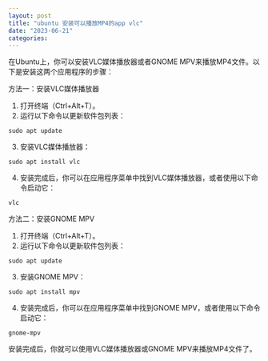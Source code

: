 ```yaml
---
layout: post
title: "ubuntu 安装可以播放MP4的app vlc"
date: "2023-06-21"
categories: 
---
```

<p>在Ubuntu上，你可以安装VLC媒体播放器或者GNOME MPV来播放MP4文件。以下是安装这两个应用程序的步骤：</p>

<p>方法一：安装VLC媒体播放器</p>

<ol>
	<li>打开终端（Ctrl+Alt+T）。</li>
	<li>运行以下命令以更新软件包列表：</li>
</ol>

<pre>
<code>sudo apt update</code></pre>

<ol start="3">
	<li>安装VLC媒体播放器：</li>
</ol>

<pre>
<code>sudo apt install vlc</code></pre>

<ol start="4">
	<li>安装完成后，你可以在应用程序菜单中找到VLC媒体播放器，或者使用以下命令启动它：</li>
</ol>

<pre>
<code>vlc</code></pre>

<p>方法二：安装GNOME MPV</p>

<ol>
	<li>打开终端（Ctrl+Alt+T）。</li>
	<li>运行以下命令以更新软件包列表：</li>
</ol>

<pre>
<code>sudo apt update</code></pre>

<ol start="3">
	<li>安装GNOME MPV：</li>
</ol>

<pre>
<code>sudo apt install mpv</code></pre>

<ol start="4">
	<li>安装完成后，你可以在应用程序菜单中找到GNOME MPV，或者使用以下命令启动它：</li>
</ol>

<pre>
<code>gnome-mpv</code></pre>

<p>安装完成后，你就可以使用VLC媒体播放器或GNOME MPV来播放MP4文件了。</p>

